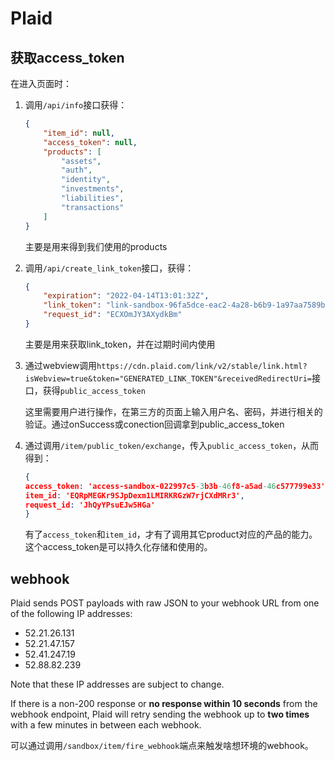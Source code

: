 # Plaid

## 获取access_token

在进入页面时：

1. 调用`/api/info`接口获得：

    ```json
    {
        "item_id": null,
        "access_token": null,
        "products": [
            "assets",
            "auth",
            "identity",
            "investments",
            "liabilities",
            "transactions"
        ]
    }
    ```

    主要是用来得到我们使用的products

2. 调用`/api/create_link_token`接口，获得：

    ```json
    {
        "expiration": "2022-04-14T13:01:32Z",
        "link_token": "link-sandbox-96fa5dce-eac2-4a28-b6b9-1a97aa7589bd",
        "request_id": "ECXOmJY3AXydkBm"
    }
    ```

    主要是用来获取link_token，并在过期时间内使用

3. 通过webview调用`https://cdn.plaid.com/link/v2/stable/link.html?isWebview=true&token="GENERATED_LINK_TOKEN"&receivedRedirectUri=`接口，获得`public_access_token`

    这里需要用户进行操作，在第三方的页面上输入用户名、密码，并进行相关的验证。通过onSuccess或conection回调拿到public_access_token

4. 通过调用`/item/public_token/exchange`，传入`public_access_token`，从而得到：

    ```json
    {
    access_token: 'access-sandbox-022997c5-3b3b-46f8-a5ad-46c577799e33',
    item_id: 'EQRpMEGKr9SJpDexm1LMIRKRGzW7rjCXdMRr3',
    request_id: 'JhQyYPsuEJw5HGa'
    }
    ```

    有了`access_token`和`item_id`，才有了调用其它product对应的产品的能力。这个access_token是可以持久化存储和使用的。

## webhook

Plaid sends POST payloads with raw JSON to your webhook URL from one of the following IP addresses:

- 52.21.26.131
- 52.21.47.157
- 52.41.247.19
- 52.88.82.239

Note that these IP addresses are subject to change.

If there is a non-200 response or **no response within 10 seconds** from the webhook endpoint, Plaid will retry sending the webhook up to **two times** with a few minutes in between each webhook.

可以通过调用`/sandbox/item/fire_webhook`端点来触发啥想环境的webhook。
